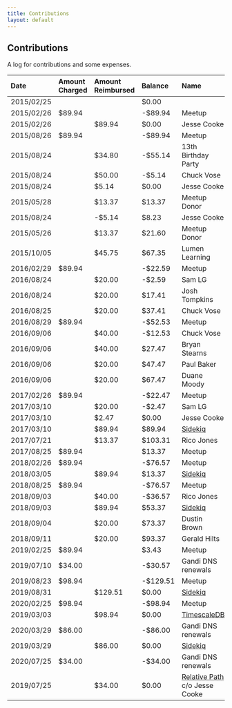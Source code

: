 ```yaml
---
title: Contributions
layout: default
---
```


## Contributions

A log for contributions and some expenses.

| Date       | Amount Charged | Amount Reimbursed | Balance   | Name                                                      |
| :--------- | :------------- | :---------------- | :-------- | :-------------------------------------------------------- |
| 2015/02/25 |                |                   | $0.00     |                                                           |
| 2015/02/26 | $89.94         |                   | -$89.94   | Meetup                                                    |
| 2015/02/26 |                | $89.94            | $0.00     | Jesse Cooke                                               |
| 2015/08/26 | $89.94         |                   | -$89.94   | Meetup                                                    |
| 2015/08/24 |                | $34.80            | -$55.14   | 13th Birthday Party                                       |
| 2015/08/24 |                | $50.00            | -$5.14    | Chuck Vose                                                |
| 2015/08/24 |                | $5.14             | $0.00     | Jesse Cooke                                               |
| 2015/05/28 |                | $13.37            | $13.37    | Meetup Donor                                              |
| 2015/08/24 |                | -$5.14            | $8.23     | Jesse Cooke                                               |
| 2015/05/26 |                | $13.37            | $21.60    | Meetup Donor                                              |
| 2015/10/05 |                | $45.75            | $67.35    | Lumen Learning                                            |
| 2016/02/29 | $89.94         |                   | -$22.59   | Meetup                                                    |
| 2016/08/24 |                | $20.00            | -$2.59    | Sam LG                                                    |
| 2016/08/24 |                | $20.00            | $17.41    | Josh Tompkins                                             |
| 2016/08/25 |                | $20.00            | $37.41    | Chuck Vose                                                |
| 2016/08/29 | $89.94         |                   | -$52.53   | Meetup                                                    |
| 2016/09/06 |                | $40.00            | -$12.53   | Chuck Vose                                                |
| 2016/09/06 |                | $40.00            | $27.47    | Bryan Stearns                                             |
| 2016/09/06 |                | $20.00            | $47.47    | Paul Baker                                                |
| 2016/09/06 |                | $20.00            | $67.47    | Duane Moody                                               |
| 2017/02/26 | $89.94         |                   | -$22.47   | Meetup                                                    |
| 2017/03/10 |                | $20.00            | -$2.47    | Sam LG                                                    |
| 2017/03/10 |                | $2.47             | $0.00     | Jesse Cooke                                               |
| 2017/03/10 |                | $89.94            | $89.94    | [Sidekiq](https://sidekiq.org/)                           |
| 2017/07/21 |                | $13.37            | $103.31   | Rico Jones                                                |
| 2017/08/25 | $89.94         |                   | $13.37    | Meetup                                                    |
| 2018/02/26 | $89.94         |                   | -$76.57   | Meetup                                                    |
| 2018/03/05 |                | $89.94            | $13.37    | [Sidekiq](https://sidekiq.org/)                           |
| 2018/08/25 | $89.94         |                   | -$76.57   | Meetup                                                    |
| 2018/09/03 |                | $40.00            | -$36.57   | Rico Jones                                                |
| 2018/09/03 |                | $89.94            | $53.37    | [Sidekiq](https://sidekiq.org/)                           |
| 2018/09/04 |                | $20.00            | $73.37    | Dustin Brown                                              |
| 2018/09/11 |                | $20.00            | $93.37    | Gerald Hilts                                              |
| 2019/02/25 | $89.94         |                   | $3.43     | Meetup                                                    |
| 2019/07/10 | $34.00         |                   | -$30.57   | Gandi DNS renewals                                        |
| 2019/08/23 | $98.94         |                   | -$129.51  | Meetup                                                    |
| 2019/08/31 |                | $129.51           | $0.00     | [Sidekiq](https://sidekiq.org/)                           |
| 2020/02/25 | $98.94         |                   | -$98.94   | Meetup                                                    |
| 2019/03/03 |                | $98.94            | $0.00     | [TimescaleDB](https://www.timescale.com)                  |
| 2020/03/29 | $86.00         |                   | -$86.00   | Gandi DNS renewals                                        |
| 2019/03/29 |                | $86.00            | $0.00     | [Sidekiq](https://sidekiq.org/)                           |
| 2020/07/25 | $34.00         |                   | -$34.00   | Gandi DNS renewals                                        |
| 2019/07/25 |                | $34.00            | $0.00     | [Relative Path](https://relativepath.io/) c/o Jesse Cooke |
